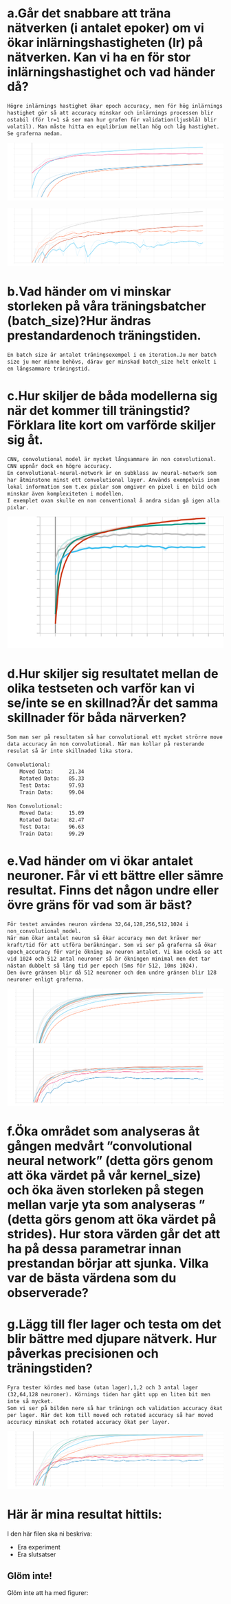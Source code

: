 
# a.Går det snabbare att träna nätverken (i antalet epoker) om vi ökar inlärningshastigheten (lr) på nätverken. Kan vi ha en för stor inlärningshastighet och vad händer då?
    Högre inlärnings hastighet ökar epoch accuracy, men för hög inlärnings hastighet gör så att accuracy minskar och inlärnings processen blir ostabil (för lr=1 så ser man hur grafen för validation(ljusblå) blir volatil). Man måste hitta en equlibrium mellan hög och låg hastighet. Se graferna nedan.
![bild 0.01 och 0.2](fig/0.01_and_0.2.svg "0.01 = blå/orange  0.2 = rosa/ljusblå")

![bild 0.4 och 1](fig/0.4_and_1.svg "0.4 = grå/orange  1 = röd/blå")

# b.Vad händer om vi minskar storleken på våra träningsbatcher (batch_size)?Hur ändras prestandardenoch träningstiden.
    En batch size är antalet träningsexempel i en iteration.Ju mer batch size ju mer minne behövs, därav ger minskad batch_size helt enkelt i en långsammare träningstid.

# c.Hur skiljer de båda modellerna sig när det kommer till träningstid? Förklara lite kort om varförde skiljer sig åt.
    CNN, convolutional model är mycket långsammare än non convolutional. CNN uppnår dock en högre accuracy.
    En convolutional-neural-network är en subklass av neural-network som har åtminstone minst ett convolutional layer. Används exempelvis inom lokal information som t.ex pixlar som omgiver en pixel i en bild och minskar även komplexiteten i modellen.
    I exemplet ovan skulle en non conventional å andra sidan gå igen alla pixlar.

![körtid](fig/körtid.svg)

# d.Hur skiljer sig resultatet mellan de olika testseten och varför kan vi se/inte se en skillnad?Är det samma skillnader för båda närverken?
    Som man ser på resultaten så har convolutional ett mycket strörre move data accuracy än non convolutional. När man kollar på resterande resulat så är inte skillnaded lika stora.

    Convolutional:
        Moved Data:     21.34
        Rotated Data:   85.33
        Test Data:      97.93
        Train Data:     99.04
        
    Non Convolutional:
        Moved Data:     15.09
        Rotated Data:   82.47
        Test Data:      96.63
        Train Data:     99.29

# e.Vad händer om vi ökar antalet neuroner. Får vi ett bättre eller sämre resultat. Finns det någon undre eller övre gräns för vad som är bäst?
    För testet användes neuron värdena 32,64,128,256,512,1024 i non_convolutional_model.
    När man ökar antalet neuron så ökar accuracy men det kräver mer kraft/tid för att utföra beräkningar. Som vi ser på graferna så ökar epoch_accuracy för varje ökning av neuron antalet. Vi kan också se att vid 1024 och 512 antal neuroner så är ökningen minimal men det tar nästan dubbelt så lång tid per epoch (5ms för 512, 10ms 1024).
    Den övre gränsen blir då 512 neuroner och den undre gränsen blir 128 neuroner enligt graferna.
![Train](fig/neuronTrain.svg "Neuron Train graph")
![Validation](fig/neuronValidation.svg "Neuron Validation graph") 

# f.Öka området som analyseras åt gången medvårt ”convolutional neural network” (detta görs genom att öka värdet på vår kernel_size) och öka även storleken på stegen mellan varje yta som analyseras ” (detta görs genom att öka värdet på strides). Hur stora värden går det att ha på dessa parametrar innan prestandan börjar att sjunka. Vilka var de bästa värdena som du observerade?

# g.Lägg till fler lager och testa om det blir bättre med djupare nätverk. Hur påverkas precisionen och träningstiden?
    Fyra tester kördes med base (utan lager),1,2 och 3 antal lager (32,64,128 neuroner). Körnings tiden har gått upp en liten bit men inte så mycket.
    Som vi ser på bilden nere så har träningn och validation accuracy ökat per lager. När det kom till moved och rotated accuracy så har moved accuracy minskat och rotated accuracy ökat per layer.
![Layers](fig/layerTests.svg "Tests for layers")



# Här är mina resultat hittils:

I den här filen ska ni beskriva:
- Era experiment
- Era slutsatser

## Glöm inte!

Glöm inte att ha med figurer:

